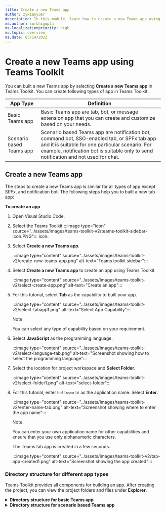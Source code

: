 ```yaml
---
title: Create a new Teams app
author: zyxiaoyuer
description: In this module, learn how to create a new Teams app using Teams Toolkit
ms.author: surbhigupta
ms.localizationpriority: high
ms.topic: overview
ms.date: 03/14/2022
---
```


# Create a new Teams app using Teams Toolkit

You can built a new Teams app by selecting **Create a new Teams app** in Teams Toolkit. You can create following types of app in Teams Toolkit:

| App Type | Definition |
| --- | --- |
| Basic Teams app | Basic Teams app are tab, bot, or message extension app that you can create and customize based on your needs. |
| Scenario based Teams app | Scenario based Teams app are notification bot, command bot, SSO-enabled tab, or SPFx tab app and it is suitable for one particular scenario. For example, notification bot is suitable only to send notification and not used for chat. |

## Create a new Teams app

The steps to create a new Teams app is similar for all types of app except SPFx, and notification bot. The following steps help you to built a new tab app:

**To create an app**

1. Open Visual Studio Code.
1. Select the Teams Toolkit :::image type="icon" source="../assets/images/teams-toolkit-v2/teams-toolkit-sidebar-icon.PNG"::: icon.
1. Select **Create a new Teams app**.

   :::image type="content" source="../assets/images/teams-toolkit-v2/create-new-teams-app.png" alt-text="Teams toolkit sidebar":::

1. Select **Create a new Teams app** to create an app using Teams Toolkit.

   :::image type="content" source="../assets/images/teams-toolkit-v2/select-create-app.png" alt-text="Create an app":::

1. For this tutorial, select **Tab** as the capability to built your app.

   :::image type="content" source="../assets/images/teams-toolkit-v2/select-tabapp1.png" alt-text="Select App Capability":::

   > [!NOTE]
   > You can select any type of capability based on your requirement.

1. Select **JavaScript** as the programming language.

    :::image type="content" source="../assets/images/teams-toolkit-v2/select-language-tab.png" alt-text="Screenshot showing how to select the programming language":::

1. Select the location for project workspace and **Select Folder**.

    :::image type="content" source="../assets/images/teams-toolkit-v2/select-folder1.png" alt-text="select-folder":::

1. For this tutorial, enter `helloworld` as the application name. Select **Enter**.

   :::image type="content" source="../assets/images/teams-toolkit-v2/enter-name-tab.png" alt-text="Screenshot showing where to enter the app name":::

   > [!NOTE]
   > You can enter your own application name for other capabilities and ensure that you use only alphanumeric characters.

   The Teams tab app is created in a few seconds.

    :::image type="content" source="../assets/images/teams-toolkit-v2/tap-app-created1.png" alt-text="Screenshot showing the app created":::

### Directory structure for different app types

Teams Toolkit provides all components for building an app. After creating the project, you can view the project folders and files under **Explorer**.

<details>
<summary><b>Directory structure for basic Teams app</b></summary>

You have three different types of basic Teams app and directory structure looks similar for all types of apps. The following example shows a basic Teams tab app directory structure:

| Folder name | Contents |
| --- | --- |
| `.fx/configs` | Configuration files that user can customize for the Teams app. |
| - `.fx/configs/config.<envName>.json` | Configuration file for every environment. |
| - `.fx/configs/azure.parameters.<envName>.json` | Parameters file for Azure BICEP provision for every environment. |
| - `.fx/configs/projectSettings.json` | Global project settings that apply to all environments. |
| `tabs` | Code for the Tab capability needed at runtime, such as the privacy notice, terms of use, and configuration tabs. |
| - `tabs/src/index.jsx` | Entry point for the front-end app, where the main App component is rendered with `ReactDOM.render()` |
| - `tabs/src/components/App.jsx` | Code for handling URL routing in the app. It calls the [Microsoft Teams JavaScript client SDK](../tabs/how-to/using-teams-client-sdk.md) to establish communication between your app and Teams. |
| - `tabs/src/components/Tab.jsx` | Code to implement the UI of your app. |
| - `tabs/src/components/TabConfig.jsx` | Code to implement the UI that configures your app. |
| `templates/appPackage` | App manifest template files, and the app icons: color.png and outline.png. |
| - `templates/appPackage/manifest.template.json` | App manifest for running the app in local or remote environment.  |
| `templates/azure` | BICEP template files |

> [!NOTE]
> If you have a bot or message extension app, relevant folders is added to the directory structure.

To learn more about the directory structure of different types of basic Teams app, see the following table:

| App Type | Links |
| --- | --- |
| For tab app | [Build your first tab app using JavaScript](../sbs-gs-javascript.yml) |
| For bot app | [Build your first bot app using JavaScript](../sbs-gs-bot.yml) |
| For message extension app | [Build your first message extension app using JavaScript](../sbs-gs-msgext.yml) |

</details>

<details>
<summary><b>Directory structure for scenario based Teams app</b></summary>

You have four different types of scenario based Teams app and directory structure looks similar for all types of apps. The following example shows a scenario based notification bot Teams app directory structure:

The new project folder contains following content:

| Folder name | Contents |
| --- | --- |
| `.fx` | Project level settings, configuration, and environment information |
| `.vscode` | VS code files for local debug |
| `bot` | The bot source code |
| `templates` | Templates for Teams app manifest and corresponding Azure resources |

The core notification implementation in **bot** folder and it contains:

| File name | Contents |
| --- | --- |
| `src/adaptiveCards/` | Templates for Adaptive card  |
| `src/internal/` | Generated initialize code for notification functionality |
| `src/index.*s` | The entrypoint to handle bot messages and send notifications |
| `.gitignore` | File to exclude local files from bot project |
| `package.json` | The NPM package file for bot project |

> [!NOTE]
> If you have a command bot, SSO-enabled tab, or SPFx tab app, relevant folders is added to the directory structure.

To learn more about the directory structure of different types of basic Teams app, see the following table:

| App Type | Links |
| --- | --- |
| For notification bot app | [Send notification to Teams](../sbs-gs-notificationbot.yml) |
| For command bot app | [Build command bot](../sbs-gs-commandbot.yml) |
| For SPFx tab app | [Build a Teams app with SPFx](../sbs-gs-spfx.yml) |

<details>
<summary><b>Directory structure for multi-capability app</b></summary>

You can add additional features to your existing Teams app by using add features. For example, if you add bot app to the existing tab app, Teams Toolkit adds the bot folder with relevant files and code.

The following image shows the directory structure of tab app:

   :::image type="content" source="../assets/images/teams-toolkit-v2/tabapp-directory.png" alt-text="Tab app directory structure":::

The following image shows the directory structure of tab app with bot feature:

   :::image type="content" source="../assets/images/teams-toolkit-v2/tab-app-with-bot-app.png" alt-text="Tab app with bot app directory structure":::

</details>

## See also

* [Build a Teams app with Blazor](../sbs-gs-blazorupdate.yml)
* [Build a Teams app with C# or .NET](../sbs-gs-csharp.yml)
* [Prerequisites for all types of environment and create your Teams app](tools-prerequisites.md)
* [Support for app types and Azure function](app-types-and-azure-function.md)
